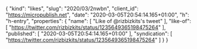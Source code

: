 {
  "kind": "likes",
  "slug": "2020/03/2nwbn",
  "client_id": "https://micropublish.net",
  "date": "2020-03-05T20:54:14.165+01:00",
  "h": "h-entry",
  "properties": {
    "name": [
      "Like of @rizbizkits's tweet"
    ],
    "like-of": [
      "https://twitter.com/rizbizkits/status/1235649365198475264"
    ],
    "published": [
      "2020-03-05T20:54:14.165+01:00"
    ],
    "syndication": [
      "https://twitter.com/rizbizkits/status/1235649365198475264"
    ]
  }
}
